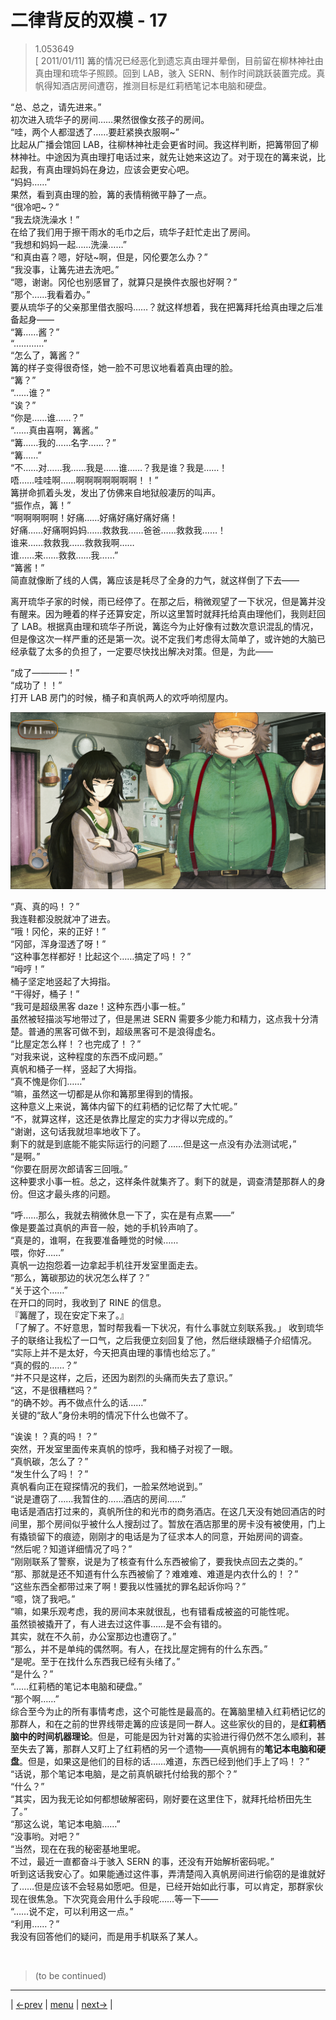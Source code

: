 # 二律背反的双模 - 17
> 1.053649  
> [ 2011/01/11] 篝的情况已经恶化到遗忘真由理并晕倒，目前留在柳林神社由真由理和琉华子照顾。回到 LAB，骇入 SERN、制作时间跳跃装置完成。真帆得知酒店房间遭窃，推测目标是红莉栖笔记本电脑和硬盘。  

“总、总之，请先进来。”  
初次进入琉华子的房间……果然很像女孩子的房间。  
“哇，两个人都湿透了……要赶紧换衣服啊\~”  
比起从广播会馆回 LAB，往柳林神社走会更省时间。我这样判断，把篝带回了柳林神社。中途因为真由理打电话过来，就先让她来这边了。对于现在的篝来说，比起我，有真由理妈妈在身边，应该会更安心吧。  
“妈妈……”  
果然，看到真由理的脸，篝的表情稍微平静了一点。  
“很冷吧\~？”  
“我去烧洗澡水！”  
在给了我们用于擦干雨水的毛巾之后，琉华子赶忙走出了房间。  
“我想和妈妈一起……洗澡……”  
“和真由喜？嗯，好哒\~啊，但是，冈伦要怎么办？”  
“我没事，让篝先进去洗吧。”  
“嗯，谢谢。冈伦也别感冒了，就算只是换件衣服也好啊？”  
“那个……我看着办。”  
要从琉华子的父亲那里借衣服吗……？就这样想着，我在把篝拜托给真由理之后准备起身——  
“篝……酱？”  
“…………”  
“怎么了，篝酱？”  
篝的样子变得很奇怪，她一脸不可思议地看着真由理的脸。  
“篝？”  
“……谁？”  
“诶？”  
“你是……谁……？”  
“……真由喜啊，篝酱。”  
“篝……我的……名字……？”  
“篝……”  
“不……对……我……我是……谁……？我是谁？我是……！  
 唔……哇哇啊……啊啊啊啊啊啊啊！！”  
篝拼命抓着头发，发出了仿佛来自地狱般凄厉的叫声。  
“振作点，篝！”  
“啊啊啊啊啊！好痛……好痛好痛好痛好痛！  
 好痛……好痛啊妈妈……救救我……爸爸……救救我……！  
 谁来……救救我……救救我啊……  
 谁……来……救救……我……”  
“篝酱！”  
简直就像断了线的人偶，篝应该是耗尽了全身的力气，就这样倒了下去——  

离开琉华子家的时候，雨已经停了。在那之后，稍微观望了一下状况，但是篝并没有醒来。因为睡着的样子还算安定，所以这里暂时就拜托给真由理他们，我则赶回了 LAB。根据真由理和琉华子所说，篝迄今为止好像有过数次意识混乱的情况，但是像这次一样严重的还是第一次。说不定我们考虑得太简单了，或许她的大脑已经承载了太多的负担了，一定要尽快找出解决对策。但是，为此——  

“成了————！”  
“成功了！！”  
打开 LAB 房门的时候，桶子和真帆两人的欢呼响彻屋内。  

![](../img/0110-1.png)

“真、真的吗！？”  
我连鞋都没脱就冲了进去。  
“哦！冈伦，来的正好！”  
“冈部，浑身湿透了呀！”  
“这种事怎样都好！比起这个……搞定了吗！？”  
“呣哼！”  
桶子坚定地竖起了大拇指。  
“干得好，桶子！”  
“我可是超级黑客 daze！这种东西小事一桩。”  
虽然被轻描淡写地带过了，但是黑进 SERN 需要多少能力和精力，这点我十分清楚。普通的黑客可做不到，超级黑客可不是浪得虚名。  
“比屋定怎么样！？也完成了！？”  
“对我来说，这种程度的东西不成问题。”  
真帆和桶子一样，竖起了大拇指。  
“真不愧是你们……”  
“嘛，虽然这一切都是从你和篝那里得到的情报。  
 这种意义上来说，篝体内留下的红莉栖的记忆帮了大忙呢。”  
“不，就算这样，这还是依靠比屋定的实力才得以完成的。”  
“谢谢，这句话我就坦率地收下了。  
 剩下的就是到底能不能实际运行的问题了……但是这一点没有办法测试呢，”  
“是啊。”  
“你要在厨房次郎请客三回哦。”  
这种要求小事一桩。总之，这样条件就集齐了。剩下的就是，调查清楚那群人的身份。但这才最头疼的问题。  

“呼……那么，我就去稍微休息一下了，实在是有点累——”  
像是要盖过真帆的声音一般，她的手机铃声响了。  
“真是的，谁啊，在我要准备睡觉的时候……  
 喂，你好……”  
真帆一边抱怨着一边拿起手机往开发室里面走去。  
“那么，篝碳那边的状况怎么样了？”  
“关于这个……”  
在开口的同时，我收到了 RINE 的信息。  
『篝醒了，现在安定下来了。』  
「了解了。不好意思，暂时帮我看一下状况，有什么事就立刻联系我。」
收到琉华子的联络让我松了一口气，之后我便立刻回复了他，然后继续跟桶子介绍情况。  
“实际上并不是太好，今天把真由理的事情也给忘了。”  
“真的假的……？”  
“并不只是这样，之后，还因为剧烈的头痛而失去了意识。”  
“这，不是很糟糕吗？”  
“的确不妙。再不做点什么的话……”  
关键的“敌人”身份未明的情况下什么也做不了。  

“诶诶！？真的吗！？”  
突然，开发室里面传来真帆的惊呼，我和桶子对视了一眼。  
“真帆碳，怎么了？”  
“发生什么了吗！？”  
真帆看向正在窥探情况的我们，一脸呆然地说到。”  
“说是遭窃了……我暂住的……酒店的房间……”  
电话是酒店打过来的，真帆所住的和光市的商务酒店。在这几天没有她回酒店的时间里，那个房间似乎被什么人搜刮过了。暂放在酒店那里的房卡没有被使用，门上有撬锁留下的痕迹，刚刚才的电话是为了征求本人的同意，开始房间的调查。  
“然后呢？知道详细情况了吗？”  
“刚刚联系了警察，说是为了核查有什么东西被偷了，要我快点回去之类的。”  
“那、那就是还不知道有什么东西被偷了？难难难、难道是内衣什么的！？”  
“这些东西全都带过来了啊！要我以性骚扰的罪名起诉你吗？”  
“噫，饶了我吧。”  
“嘛，如果乐观考虑，我的房间本来就很乱，也有错看成被盗的可能性呢。  
 虽然锁被撬开了，有人进去过这件事……是不会有错的。  
 其实，就在不久前，办公室那边也遭窃了。”  
“那么，并不是单纯的偶然啊。有人，在找比屋定拥有的什么东西。”  
“是呢。至于在找什么东西我已经有头绪了。”  
“是什么？”  
“……红莉栖的笔记本电脑和硬盘。”  
“那个啊……”  
综合至今为止的所有事情考虑，这个可能性是最高的。在篝脑里植入红莉栖记忆的那群人，和在之前的世界线带走篝的应该是同一群人。这些家伙的目的，是**红莉栖脑中的时间机器理论**。但是，可能是因为针对篝的实验进行得仍然不怎么顺利，甚至失去了篝，那群人又盯上了红莉栖的另一个遗物——真帆拥有的**笔记本电脑和硬盘**。但是，如果这是他们的目标的话……难道，东西已经到他们手上了吗！？”  
“话说，那个笔记本电脑，是之前真帆碳托付给我的那个？”  
“什么？”  
“其实，因为我无论如何都想破解密码，刚好要在这里住下，就拜托给桥田先生了。”  
“那这么说，笔记本电脑……”  
“没事哟。对吧？”  
“当然，现在在我的秘密基地里呢。  
 不过，最近一直都奋斗于骇入 SERN 的事，还没有开始解析密码呢。”  
听到这话我安心了。如果能通过这件事，弄清楚闯入真帆房间进行偷窃的是谁就好了……但是应该不会轻易如愿吧。但是，已经开始如此行事，可以肯定，那群家伙现在很焦急。下次究竟会用什么手段呢……等一下——  
“……说不定，可以利用这一点。”  
“利用……？”  
我没有回答他们的疑问，而是用手机联系了某人。  


<br/>

> (to be continued)
---

| [←prev](./0109) | [menu](../) | [next→](./0111) |
